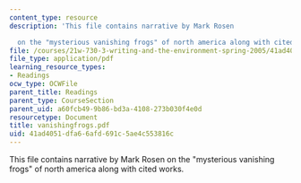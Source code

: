 ```yaml
---
content_type: resource
description: 'This file contains narrative by Mark Rosen

  on the "mysterious vanishing frogs" of north america along with cited works.'
file: /courses/21w-730-3-writing-and-the-environment-spring-2005/41ad4051dfa66afd691c5ae4c553816c_vanishingfrogs.pdf
file_type: application/pdf
learning_resource_types:
- Readings
ocw_type: OCWFile
parent_title: Readings
parent_type: CourseSection
parent_uid: a60fcb49-9b86-bd3a-4108-273b030f4e0d
resourcetype: Document
title: vanishingfrogs.pdf
uid: 41ad4051-dfa6-6afd-691c-5ae4c553816c
---
```

This file contains narrative by Mark Rosen
on the "mysterious vanishing frogs" of north america along with cited works.

